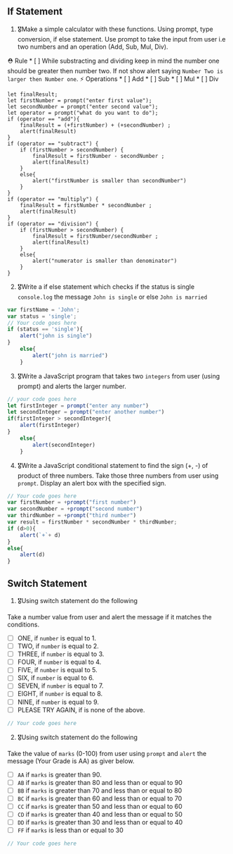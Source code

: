 ## If Statement
1.  🎖Make a simple calculator with these functions. Using prompt, type conversion, if else statement. Use prompt to take the input from user i.e two numbers and an operation (Add, Sub, Mul, Div).

  ⛑ Rule
    * [ ] While substracting and dividing keep in mind the number one should be greater then number two. If not show alert saying `Number Two is larger then Number one`.
  ⚡️ Operations
    * [ ] Add
    * [ ] Sub
    * [ ] Mul
    * [ ] Div

	let finalResult;
	let firstNumber = prompt("enter first value");
	let secondNumber = prompt("enter second value");
	let operator = prompt("what do you want to do");
	if (operator == "add"){
		finalResult = (+firstNumber) + (+secondNumber) ;
		alert(finalResult)
	}
	if (operator == "subtract") {
		if (firstNumber > secondNumber) {
			finalResult = firstNumber - secondNumber ;
			alert(finalResult)
		}
		else{
			alert("firstNumber is smaller than secondNumber")
		}
	}
	if (operator == "multiply") {
		finalResult = firstNumber * secondNumber ;
		alert(finalResult)
	}
	if (operator == "division") {
		if (firstNumber > secondNumber) {
			finalResult = firstNumber/secondNumber ;
			alert(finalResult)
		}
		else{
			alert("numerator is smaller than denominator")
		}
	}


2. 🎖Write a if else statement which checks if the status is single `console.log` the message `John is single` or else `John is married`
```js
var firstName = 'John';
var status = 'single';
// Your code goes here
if (status == 'single'){
	alert("john is single")
}
	else{
		alert("john is married")
	}
```

3. 🎖Write a JavaScript program that takes two `integers` from user (using prompt) and alerts the larger number.
```js
// your code goes here
let firstInteger = prompt("enter any number")
let secondInteger = prompt("enter another number")
if(firstInteger > secondInteger){
	alert(firstInteger)
}
	else{
		alert(secondInteger)
	}
```

4. 🎖Write a JavaScript conditional statement to find the sign (+, -) of product of three numbers. Take those three numbers from user using `prompt`. Display an alert box with the specified sign.

```js
// Your code goes here
var firstNumber = +prompt("first number")
var secondNumber = +prompt("second number")
var thirdNumber = +prompt("third number")
var result = firstNumber * secondNumber * thirdNumber;
if (d>0){
	alert(`+`+ d)
}
else{
	alert(d)
}
```

## Switch Statement

1. 🎖Using switch statement do the following

Take a number value from user and alert the message if it matches the conditions.
* [ ] ONE, if `number` is equal to 1.
* [ ] TWO, if `number` is equal to 2.
* [ ] THREE, if `number` is equal to 3.
* [ ] FOUR, if `number` is equal to 4.
* [ ] FIVE, if `number` is equal to 5.
* [ ] SIX, if `number` is equal to 6.
* [ ] SEVEN, if `number` is equal to 7.
* [ ] EIGHT, if `number` is equal to 8.
* [ ] NINE, if `number` is equal to 9.
* [ ] PLEASE TRY AGAIN, if  is none of the above.
```js
// Your code goes here
```

2. 🎖Using switch statement do the following

Take the value of `marks` (0-100) from user using `prompt` and `alert` the message (Your Grade is AA) as giver below.
* [ ] `AA` if `marks` is greater than 90.
* [ ] `AB` if `marks` is greater than 80 and less than or equal to 90
* [ ] `BB` if `marks` is greater than 70 and less than or equal to 80
* [ ] `BC` if `marks` is greater than 60 and less than or equal to 70
* [ ] `CC` if `marks` is greater than 50 and less than or equal to 60
* [ ] `CD` if `marks` is greater than 40 and less than or equal to 50
* [ ] `DD` if `marks` is greater than 30 and less than or equal to 40
* [ ] `FF` if `marks` is less than or equal to 30
```js
// Your code goes here
```
